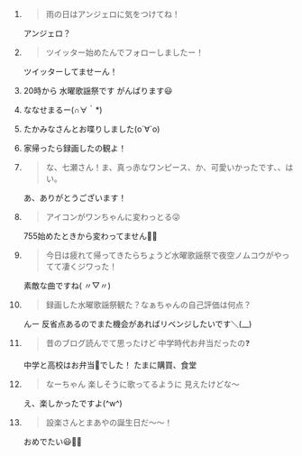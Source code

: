 1. > 雨の日はアンジェロに気をつけてね！

   アンジェロ？

2. > ツイッター始めたんでフォローしましたー！

   ツイッターしてませーん！

3. 20時から 水曜歌謡祭です がんばります😃

4. ななせまるー(∩∀｀*)

5. たかみなさんとお喋りしました(о´∀`о)

6. 家帰ったら録画したの観よ！

7. > な、七瀬さん！ま、真っ赤なワンピース、か、可愛いかったです、、はい。

   あ、ありがとうございます！

8. > アイコンがワンちゃんに変わっとる😜

   755始めたときから変わってません🎈🎈

9. > 今日は疲れて帰ってきたらちょうど水曜歌謡祭で夜空ノムコウがやってて凄くジワった！

   素敵な曲ですね( 〃▽〃)

10. > 録画した水曜歌謡祭観た？なぁちゃんの自己評価は何点？

    んー 反省点あるのでまた機会があればリベンジしたいです＼(__)

11. > 昔のブログ読んでて思ったけど 中学時代お弁当だったの❓

    中学と高校はお弁当🍱でした！ たまに購買、食堂

12. > なーちゃん 楽しそうに歌ってるように 見えたけどな〜

    え、楽しかったですよ(^w^)

13. > 設楽さんとまあやの誕生日だ〜〜！

    おめでたい😃🎊✨